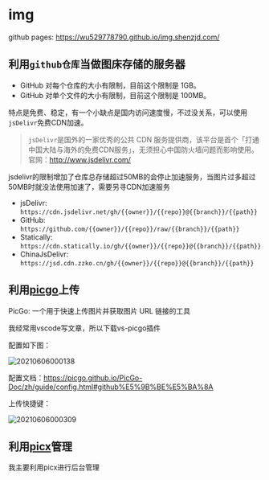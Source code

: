 # img

github pages: <https://wu529778790.github.io/img.shenzjd.com/>

## 利用`github仓库`当做图床存储的服务器

- GitHub 对每个仓库的大小有限制，目前这个限制是 1GB。
- GitHub 对单个文件的大小有限制，目前这个限制是 100MB。

特点是免费、稳定，有一个小缺点是国内访问速度慢，不过没关系，可以使用`jsDelivr`免费CDN加速。

> `jsDelivr`是国外的一家优秀的公共 CDN 服务提供商，该平台是首个「打通中国大陆与海外的免费CDN服务」，无须担心中国防火墙问题而影响使用。官网：<http://www.jsdelivr.com/>

jsdelivr的限制增加了仓库总存储超过50MB的会停止加速服务，当图片过多超过50MB时就没法使用加速了，需要另寻CDN加速服务

- jsDelivr: `https://cdn.jsdelivr.net/gh/{{owner}}/{{repo}}@{{branch}}/{{path}}`
- GitHub: `https://github.com/{{owner}}/{{repo}}/raw/{{branch}}/{{path}}`
- Statically: `https://cdn.statically.io/gh/{{owner}}/{{repo}}@{{branch}}/{{path}}`
- ChinaJsDelivr: `https://jsd.cdn.zzko.cn/gh/{{owner}}/{{repo}}@{{branch}}/{{path}}`

## 利用[picgo](https://github.com/Molunerfinn/PicGo)上传

PicGo: 一个用于快速上传图片并获取图片 URL 链接的工具

我经常用vscode写文章，所以下载vs-picgo插件

配置如下图：

![20210606000138](https://cdn.jsdelivr.net/gh/wu529778790/image/blog/20210606000138.png)

配置文档：<https://picgo.github.io/PicGo-Doc/zh/guide/config.html#github%E5%9B%BE%E5%BA%8A>

上传快捷键：

![20210606000309](https://cdn.jsdelivr.net/gh/wu529778790/image/blog/20210606000309.png)

## 利用[picx](https://picx-docs.xpoet.cn)管理

我主要利用picx进行后台管理

